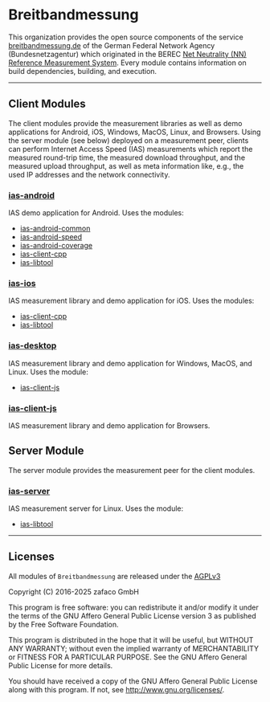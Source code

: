 # Breitbandmessung #

This organization provides the open source components of the service [breitbandmessung.de](https://breitbandmessung.de) of the German Federal Network Agency (Bundesnetzagentur) which originated in the BEREC [Net Neutrality (NN) Reference Measurement System](https://github.com/net-neutrality-tools/nntool). Every module contains information on build dependencies, building, and execution.

---------------

## Client Modules ##

The client modules provide the measurement libraries as well as demo applications for Android, iOS, Windows, MacOS, Linux, and Browsers. Using the server module (see below) deployed on a measurement peer, clients can perform Internet Access Speed (IAS) measurements which report the measured round-trip time, the measured download throughput, and the measured upload throughput, as well as meta information like, e.g., the used IP addresses and the network connectivity.

### [ias-android](https://github.com/Breitbandmessung/ias-android) ###
IAS demo application for Android. Uses the modules:
* [ias-android-common](https://github.com/Breitbandmessung/ias-android-common)
* [ias-android-speed](https://github.com/Breitbandmessung/ias-android-speed)
* [ias-android-coverage](https://github.com/Breitbandmessung/ias-android-coverage)
* [ias-client-cpp](https://github.com/Breitbandmessung/ias-client-cpp)
* [ias-libtool](https://github.com/Breitbandmessung/ias-libtool)

### [ias-ios](https://github.com/Breitbandmessung/ias-ios) ###
IAS measurement library and demo application for iOS. Uses the modules:
* [ias-client-cpp](https://github.com/Breitbandmessung/ias-client-cpp)
* [ias-libtool](https://github.com/Breitbandmessung/ias-libtool)

### [ias-desktop](https://github.com/Breitbandmessung/ias-desktop) ###
IAS measurement library and demo application for Windows, MacOS, and Linux. Uses the module:
* [ias-client-js](https://github.com/Breitbandmessung/ias-client-js)

### [ias-client-js](https://github.com/Breitbandmessung/ias-client-js) ###
IAS measurement library and demo application for Browsers.

## Server Module ##

The server module provides the measurement peer for the client modules.

### [ias-server](https://github.com/Breitbandmessung/ias-server) ###
IAS measurement server for Linux. Uses the module:
* [ias-libtool](https://github.com/Breitbandmessung/ias-libtool)

---------------

## Licenses ##

All modules of `Breitbandmessung` are released under the [AGPLv3](https://www.gnu.org/licenses/agpl-3.0.txt)

Copyright (C) 2016-2025 zafaco GmbH

This program is free software: you can redistribute it and/or modify
it under the terms of the GNU Affero General Public License version 3 
as published by the Free Software Foundation.

This program is distributed in the hope that it will be useful,
but WITHOUT ANY WARRANTY; without even the implied warranty of
MERCHANTABILITY or FITNESS FOR A PARTICULAR PURPOSE.  See the
GNU Affero General Public License for more details.

You should have received a copy of the GNU Affero General Public License
along with this program.  If not, see <http://www.gnu.org/licenses/>.
